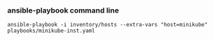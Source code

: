 ### ansible-playbook command line 
```
ansible-playbook -i inventory/hosts --extra-vars "host=minikube" playbooks/minikube-inst.yaml

```